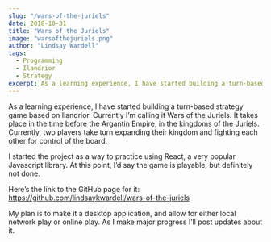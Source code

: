 ```yaml
---
slug: "/wars-of-the-juriels"
date: 2018-10-31
title: "Wars of the Juriels"
image: "warsofthejuriels.png"
author: "Lindsay Wardell"
tags:
  - Programming
  - Ilandrior
  - Strategy
excerpt: As a learning experience, I have started building a turn-based strategy game based on Ilandrior.
---
```

As a learning experience, I have started building a turn-based strategy game based on Ilandrior. Currently I’m calling it Wars of the Juriels. It takes place in the time before the Argantin Empire, in the kingdoms of the Juriels. Currently, two players take turn expanding their kingdom and fighting each other for control of the board.

I started the project as a way to practice using React, a very popular Javascript library. At this point, I’d say the game is playable, but definitely not done.

Here’s the link to the GitHub page for it: https://github.com/lindsaykwardell/wars-of-the-juriels

My plan is to make it a desktop application, and allow for either local network play or online play. As I make major progress I’ll post updates about it.